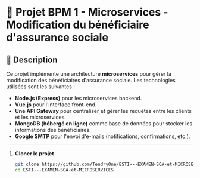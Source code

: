 # 📌 Projet BPM 1 - Microservices - Modification du bénéficiaire d'assurance sociale

## 🚀 Description  
Ce projet implémente une architecture **microservices** pour gérer la modification des bénéficiaires d'assurance sociale. Les technologies utilisées sont les suivantes :  
- **Node.js (Express)** pour les microservices backend.  
- **Vue.js** pour l'interface front-end.  
- **Une API Gateway** pour centraliser et gérer les requêtes entre les clients et les microservices.  
- **MongoDB (hébergé en ligne)** comme base de données pour stocker les informations des bénéficiaires.  
- **Google SMTP** pour l'envoi d'e-mails (notifications, confirmations, etc.).  

---


1. **Cloner le projet**  
   ```bash
   git clone https://github.com/TendryOne/ESTI---EXAMEN-SOA-et-MICROSERVICES.git
   cd ESTI---EXAMEN-SOA-et-MICROSERVICES
